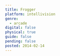 ```yaml
---
title: Frogger
platform: intellivision
genre:
  - arcade
digital: false
physical: true
guide: false
pending: false
posted: 2014-02-14
---
```

